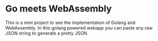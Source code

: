 # Go meets WebAssembly

This is a mini project to see the implementation of Golang and WebAssembly. 
In this golang powered webapp you can paste any raw JSON string to generate a pretty JSON.

